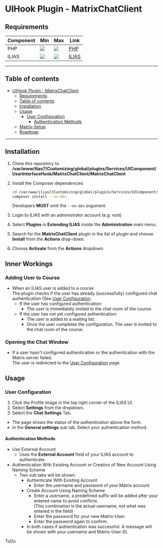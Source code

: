 # UIHook Plugin - MatrixChatClient

## Requirements

| Component | Min                                              | Max                                              | Link                      |
|-----------|--------------------------------------------------|--------------------------------------------------|---------------------------|
| PHP       | ![](https://img.shields.io/badge/7.3-blue.svg)   | ![](https://img.shields.io/badge/7.4-blue.svg)   | [PHP](https://php.net)    |
| ILIAS     | ![](https://img.shields.io/badge/7.x-orange.svg) | ![](https://img.shields.io/badge/7.x-orange.svg) | [ILIAS](https://ilias.de) |

---
## Table of contents

<!-- TOC -->
* [UIHook Plugin - MatrixChatClient](#uihook-plugin---matrixchatclient)
  * [Requirements](#requirements)
  * [Table of contents](#table-of-contents)
  * [Installation](#installation)
  * [Usage](#usage)
    * [User Configuration](#user-configuration)
      * [Authentication Methods](#authentication-methods)
  * [Matrix-Setup](docs/Matrix-Setup.md)
  * [Roadmap](docs/ROADMAP.md)
<!-- TOC -->

---

## Installation

1. Clone this repository to **/var/www/ilias7/Customizing/global/plugins/Services/UIComponent/UserInterfaceHook/MatrixChatClient/MatrixChatClient**
2. Install the Composer dependencies
   ```bash
   cd /var/www/ilias7/Customizing/global/plugins/Services/UIComponent/UserInterfaceHook/MatrixChatClient/MatrixChatClient
   composer install --no-dev
   ```
   Developers **MUST** omit the `--no-dev` argument.


3. Login to ILIAS with an administrator account (e.g. root)
4. Select **Plugins** in **Extending ILIAS** inside the **Administration** main menu.
5. Search for the **MatrixChatClient** plugin in the list of plugin and choose **Install** from the **Actions** drop-down.
6. Choose **Activate** from the **Actions** dropdown.


## Inner Workings

### Adding User to Course

- When an ILIAS user is added to a course  
  The plugin checks if the user has already (successfully) configured chat authentication (See [User Configuration](#user-configuration).
  - If the user has configured authentication:  
    - The user is immediately invited to the chat room of the course.
  - If the user has not yet configured authentication:  
    - The user is added to a waiting list.   
    - Once the user completes the configuration. The user is invited to the chat room of the course.

### Opening the Chat Window

- If a user hasn't configured authentication or the authentication with the Matrix server failed.  
  The user is redirected to the [User Configuration](#user-configuration) page.

## Usage

### User Configuration

1. Click the Profile image in the top right corner of the ILIAS UI.
2. Select **Settings** from the dropdown.
3. Select the **Chat Settings** Tab.

- The page shows the status of the authentication above the form.
- In the **General settings** sub tab. Select your authentication method.

#### Authentication Methods
- Use External Account
  - Uses the **External Account** field of your ILIAS account to authenticate.
- Authentication With Existing Account or Creation of New Account Using Naming Scheme
  - Two sub tabs will be shown.
    - Authenticate With Existing Account
      - Enter the username and password of your Matrix account.
    - Create Account Using Naming Scheme
      - Enter a username, a predefined suffix will be added after your entered name to avoid conflicts.  
        (This combination is the actual username, not what was entered in the field)
      - Enter the password for your new Matrix-User.
      - Enter the password again to confirm.
    - In both cases if authentication was successful. A message will be shown with your username and Matrix-User-ID.

ToDo